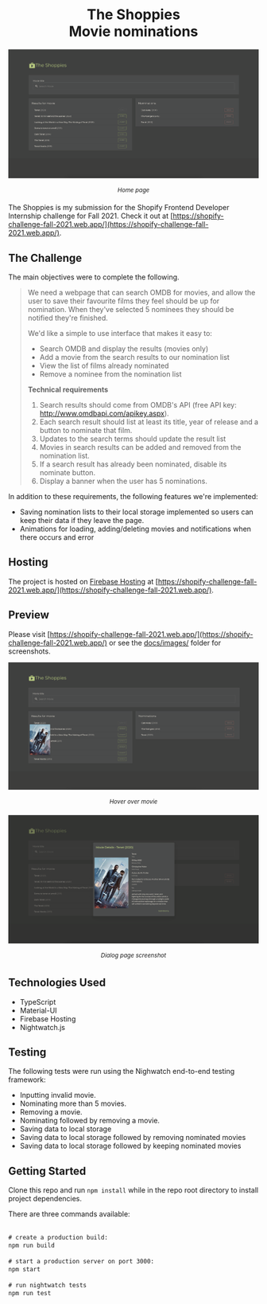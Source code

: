 <h1 align="center">
The Shoppies
<br />
Movie nominations
</h1>

![Home page screenshot](https://github.com/ParsaYadollahi/ShopifyChallengeFall2021/blob/main/client/src/images/frontendpage.png)

<p align="center"><sup><i>Home page</i></sup></p>

The Shoppies is my submission for the Shopify Frontend Developer Internship challenge for Fall 2021.
Check it out at [https://shopify-challenge-fall-2021.web.app/](https://shopify-challenge-fall-2021.web.app/).

## The Challenge

The main objectives were to complete the following.

> We need a webpage that can search OMDB for movies, and allow the user to save their favourite films they feel should be up for nomination. When they've selected 5 nominees they should be notified they're finished.
>
> We'd like a simple to use interface that makes it easy to:
> - Search OMDB and display the results (movies only)
> - Add a movie from the search results to our nomination list
> - View the list of films already nominated
> - Remove a nominee from the nomination list
>
> **Technical requirements**
>
> 1. Search results should come from OMDB's API (free API key: http://www.omdbapi.com/apikey.aspx).
> 2. Each search result should list at least its title, year of release and a button to nominate that film.
> 3. Updates to the search terms should update the result list
> 4. Movies in search results can be added and removed from the nomination list.
> 5. If a search result has already been nominated, disable its nominate button.
> 6. Display a banner when the user has 5 nominations.

In addition to these requirements, the following features we're implemented:
- Saving nomination lists to their local storage implemented so users can keep their data if they leave the page.
- Animations for loading, adding/deleting movies and notifications when there occurs and error

## Hosting

The project is hosted on [Firebase Hosting](https://firebase.google.com/products/hosting/) at [https://shopify-challenge-fall-2021.web.app/](https://shopify-challenge-fall-2021.web.app/).

## Preview

Please visit [https://shopify-challenge-fall-2021.web.app/](https://shopify-challenge-fall-2021.web.app/) or see the [docs/images/](docs/images/) folder for screenshots.

![Hover over movie page screenshot](https://github.com/ParsaYadollahi/ShopifyChallengeFall2021/blob/main/client/src/images/resultpagehover.png)

<p align="center"><sup><i>Hover over movie</i></sup></p>

![Movie details screenshot](https://github.com/ParsaYadollahi/ShopifyChallengeFall2021/blob/main/client/src/images/resultpagedialog.png)

<p align="center"><sup><i>Dialog page screenshot</i></sup></p>

## Technologies Used

- TypeScript
- Material-UI
- Firebase Hosting
- Nightwatch.js

## Testing

The following tests were run using the Nighwatch end-to-end testing framework:
- Inputting invalid movie.
- Nominating more than 5 movies.
- Removing a movie.
- Nominating followed by removing a movie.
- Saving data to local storage
- Saving data to local storage followed by removing nominated movies
- Saving data to local storage followed by keeping nominated movies

## Getting Started

Clone this repo and run `npm install` while in the repo root directory to install project dependencies.

There are three commands available:

```

# create a production build:
npm run build

# start a production server on port 3000:
npm start

# run nightwatch tests
npm run test

```
